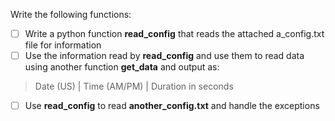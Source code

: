 Write the following functions:

- [ ] Write a python function **read_config** that reads the attached a_config.txt file for information
- [ ] Use the information read by **read_config** and use them to read data using another function **get_data** and output as:

> Date (US) | Time (AM/PM) | Duration in seconds

- [ ] Use **read_config** to read **another_config.txt** and handle the exceptions
